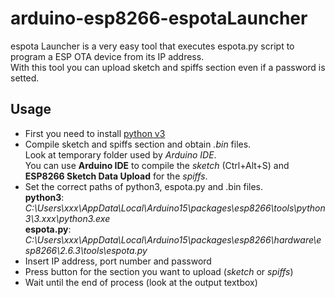 # arduino-esp8266-espotaLauncher
espota Launcher is a very easy tool that executes espota.py script to program a ESP OTA device from its IP address.<br>
With this tool you can upload sketch and spiffs section even if a password is setted.

## Usage
- First you need to install [python v3](https://www.python.org/downloads/)
- Compile sketch and spiffs section and obtain *.bin* files.<br>
Look at temporary folder used by *Arduino IDE*.<br>
You can use **Arduino IDE** to compile the *sketch* (Ctrl+Alt+S) and **ESP8266 Sketch Data Upload** for the *spiffs*.
- Set the correct paths of python3, espota.py and .bin files.<br>
**python3**: *C:\Users\xxx\AppData\Local\Arduino15\packages\esp8266\tools\python3\3.xxx\python3.exe*<br>
**espota.py**: *C:\Users\xxx\AppData\Local\Arduino15\packages\esp8266\hardware\esp8266\2.6.3\tools\espota.py*<br>
- Insert IP address, port number and password
- Press button for the section you want to upload (*sketch* or *spiffs*)
- Wait until the end of process (look at the output textbox)
